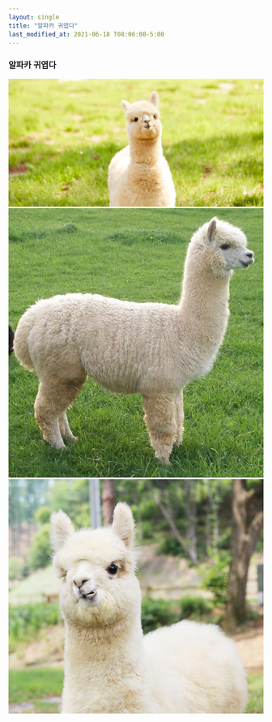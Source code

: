 ```yaml
---
layout: single
title: "알파카 귀엽다"
last_modified_at: 2021-06-18 T08:06:00-5:00
---
```



### 알파카 귀엽다
![alpaca1](/assets/images/alpaca1.jpg)
![alpaca2](/assets/images/alpaca2.jpg)
![alpaca3](/assets/images/alpaca3.jpg)
